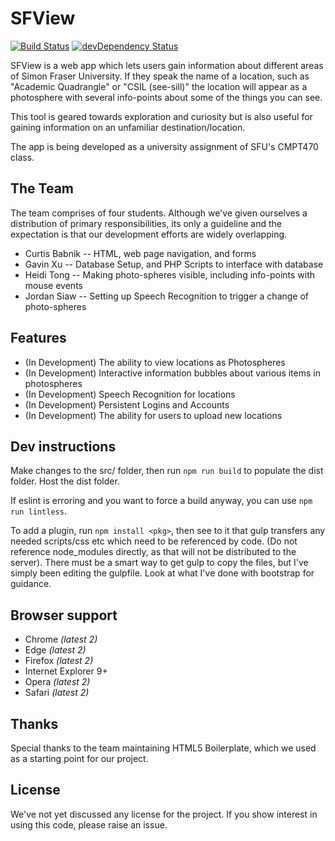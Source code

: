 # SFView

[![Build Status](https://travis-ci.org/h5bp/html5-boilerplate.svg)](https://travis-ci.org/h5bp/html5-boilerplate)
[![devDependency Status](https://david-dm.org/h5bp/html5-boilerplate/dev-status.svg)](https://david-dm.org/h5bp/html5-boilerplate#info=devDependencies)

SFView is a web app which lets users gain information about different areas of Simon Fraser University. If they speak
the name of a location, such as "Academic Quadrangle" or "CSIL (see-sill)" the location will appear as a photosphere
with several info-points about some of the things you can see.

This tool is geared towards exploration and curiosity but is also useful for gaining information on an unfamiliar
destination/location.

The app is being developed as a university assignment of SFU's CMPT470 class.

## The Team

The team comprises of four students. Although we've given ourselves a distribution of primary responsibilities, its only
a guideline and the expectation is that our development efforts are widely overlapping.

* Curtis Babnik -- HTML, web page navigation, and forms
* Gavin Xu      -- Database Setup, and PHP Scripts to interface with database
* Heidi Tong    -- Making photo-spheres visible, including info-points with mouse events
* Jordan Siaw   -- Setting up Speech Recognition to trigger a change of photo-spheres

## Features

* (In Development) The ability to view locations as Photospheres
* (In Development) Interactive information bubbles about various items in photospheres
* (In Development) Speech Recognition for locations
* (In Development) Persistent Logins and Accounts
* (In Development) The ability for users to upload new locations

## Dev instructions

Make changes to the src/ folder, then run `npm run build` to populate the dist folder. Host the dist folder.

If eslint is erroring and you want to force a build anyway, you can use `npm run lintless`.

To add a plugin, run `npm install <pkg>`, then see to it that gulp transfers any needed scripts/css etc which need to be
referenced by code. (Do not reference node_modules directly, as that will not be distributed to the server). There must
be a smart way to get gulp to copy the files, but I've simply been editing the gulpfile. Look at what I've done with
bootstrap for guidance.

## Browser support

* Chrome *(latest 2)*
* Edge *(latest 2)*
* Firefox *(latest 2)*
* Internet Explorer 9+
* Opera *(latest 2)*
* Safari *(latest 2)*

## Thanks

Special thanks to the team maintaining HTML5 Boilerplate, which we used as a starting point for our project.

## License

We've not yet discussed any license for the project. If you show interest in using this code,
please raise an issue.
